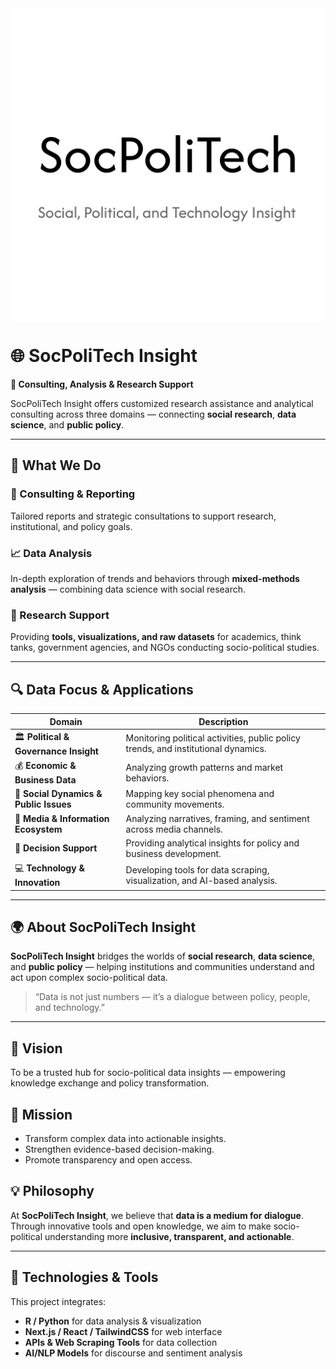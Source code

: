 <img src="SocPoliTech_Logo/SocPoliTech-logo-transparent.png" alt="SocPoliTech Logo" width="500" style="display: block; margin: auto;" />


# 🌐 SocPoliTech Insight

**💼 Consulting, Analysis & Research Support**

SocPoliTech Insight offers customized research assistance and analytical consulting across three domains — connecting **social research**, **data science**, and **public policy**.

---

## 📑 What We Do

### 🧭 Consulting & Reporting  
Tailored reports and strategic consultations to support research, institutional, and policy goals.

### 📈 Data Analysis  
In-depth exploration of trends and behaviors through **mixed-methods analysis** — combining data science with social research.

### 🔬 Research Support  
Providing **tools, visualizations, and raw datasets** for academics, think tanks, government agencies, and NGOs conducting socio-political studies.

---

## 🔍 Data Focus & Applications

| Domain | Description |
|--------|--------------|
| 🏛️ **Political & Governance Insight** | Monitoring political activities, public policy trends, and institutional dynamics. |
| 💰 **Economic & Business Data** | Analyzing growth patterns and market behaviors. |
| 🧩 **Social Dynamics & Public Issues** | Mapping key social phenomena and community movements. |
| 📰 **Media & Information Ecosystem** | Analyzing narratives, framing, and sentiment across media channels. |
| 🧮 **Decision Support** | Providing analytical insights for policy and business development. |
| 💻 **Technology & Innovation** | Developing tools for data scraping, visualization, and AI-based analysis. |

---

## 🌍 About SocPoliTech Insight

**SocPoliTech Insight** bridges the worlds of **social research**, **data science**, and **public policy** — helping institutions and communities understand and act upon complex socio-political data.

> “Data is not just numbers — it’s a dialogue between policy, people, and technology.”

---

## 🌟 Vision
To be a trusted hub for socio-political data insights — empowering knowledge exchange and policy transformation.

## 🎯 Mission
- Transform complex data into actionable insights.  
- Strengthen evidence-based decision-making.  
- Promote transparency and open access.

## 💡 Philosophy
At **SocPoliTech Insight**, we believe that **data is a medium for dialogue**.  
Through innovative tools and open knowledge, we aim to make socio-political understanding more **inclusive, transparent, and actionable**.

---

## 🧰 Technologies & Tools
This project integrates:
- **R / Python** for data analysis & visualization  
- **Next.js / React / TailwindCSS** for web interface  
- **APIs & Web Scraping Tools** for data collection  
- **AI/NLP Models** for discourse and sentiment analysis  
